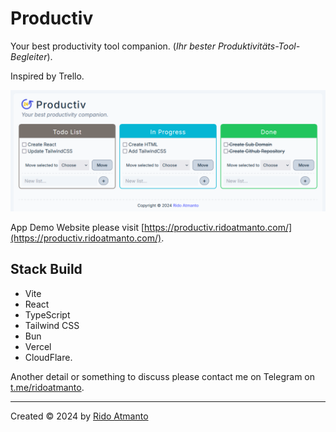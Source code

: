 # Productiv

Your best productivity tool companion.
(_Ihr bester Produktivitäts-Tool-Begleiter_).

Inspired by Trello.

![Preview Productiv App](screenshot.png)

App Demo Website please visit [https://productiv.ridoatmanto.com/](https://productiv.ridoatmanto.com/).

## Stack Build

- Vite
- React
- TypeScript
- Tailwind CSS
- Bun
- Vercel
- CloudFlare.

Another detail or something to discuss please contact me on Telegram on [t.me/ridoatmanto](https://t.me/ridoatmanto).

---

Created © 2024 by [Rido Atmanto](https://ridoatmanto.com)
